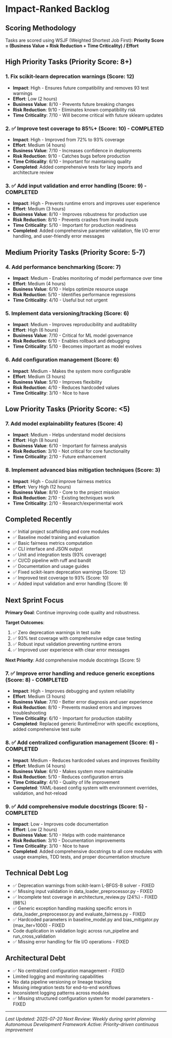 # Impact-Ranked Backlog

## Scoring Methodology
Tasks are scored using WSJF (Weighted Shortest Job First): 
**Priority Score = (Business Value + Risk Reduction + Time Criticality) / Effort**

## High Priority Tasks (Priority Score: 8+)

### 1. Fix scikit-learn deprecation warnings (Score: 12)
- **Impact**: High - Ensures future compatibility and removes 93 test warnings
- **Effort**: Low (2 hours)
- **Business Value**: 8/10 - Prevents future breaking changes
- **Risk Reduction**: 9/10 - Eliminates known compatibility risk
- **Time Criticality**: 7/10 - Will become critical with future sklearn updates

### 2. ✅ Improve test coverage to 85%+ (Score: 10) - COMPLETED
- **Impact**: High - Improved from 72% to 93% coverage
- **Effort**: Medium (4 hours)  
- **Business Value**: 7/10 - Increases confidence in deployments
- **Risk Reduction**: 9/10 - Catches bugs before production
- **Time Criticality**: 6/10 - Important for maintaining quality
- **Completed**: Added comprehensive tests for lazy imports and architecture review

### 3. ✅ Add input validation and error handling (Score: 9) - COMPLETED
- **Impact**: High - Prevents runtime errors and improves user experience
- **Effort**: Medium (3 hours)
- **Business Value**: 8/10 - Improves robustness for production use
- **Risk Reduction**: 8/10 - Prevents crashes from invalid inputs
- **Time Criticality**: 5/10 - Important for production readiness
- **Completed**: Added comprehensive parameter validation, file I/O error handling, and user-friendly error messages

## Medium Priority Tasks (Priority Score: 5-7)

### 4. Add performance benchmarking (Score: 7)
- **Impact**: Medium - Enables monitoring of model performance over time
- **Effort**: Medium (4 hours)
- **Business Value**: 6/10 - Helps optimize resource usage
- **Risk Reduction**: 5/10 - Identifies performance regressions
- **Time Criticality**: 4/10 - Useful but not urgent

### 5. Implement data versioning/tracking (Score: 6)
- **Impact**: Medium - Improves reproducibility and auditability
- **Effort**: High (6 hours)
- **Business Value**: 7/10 - Critical for ML model governance
- **Risk Reduction**: 6/10 - Enables rollback and debugging
- **Time Criticality**: 5/10 - Becomes important as model evolves

### 6. Add configuration management (Score: 6)
- **Impact**: Medium - Makes the system more configurable
- **Effort**: Medium (3 hours)
- **Business Value**: 5/10 - Improves flexibility
- **Risk Reduction**: 4/10 - Reduces hardcoded values
- **Time Criticality**: 3/10 - Nice to have

## Low Priority Tasks (Priority Score: <5)

### 7. Add model explainability features (Score: 4)
- **Impact**: Medium - Helps understand model decisions
- **Effort**: High (8 hours)
- **Business Value**: 6/10 - Important for fairness analysis
- **Risk Reduction**: 3/10 - Not critical for core functionality
- **Time Criticality**: 2/10 - Future enhancement

### 8. Implement advanced bias mitigation techniques (Score: 3)
- **Impact**: High - Could improve fairness metrics
- **Effort**: Very High (12 hours)
- **Business Value**: 8/10 - Core to the project mission
- **Risk Reduction**: 2/10 - Existing techniques work
- **Time Criticality**: 2/10 - Research/experimental work

## Completed Recently
- ✅ Initial project scaffolding and core modules
- ✅ Baseline model training and evaluation
- ✅ Basic fairness metrics computation
- ✅ CLI interface and JSON output
- ✅ Unit and integration tests (93% coverage)
- ✅ CI/CD pipeline with ruff and bandit
- ✅ Documentation and usage guides
- ✅ Fixed scikit-learn deprecation warnings (Score: 12)
- ✅ Improved test coverage to 93% (Score: 10)
- ✅ Added input validation and error handling (Score: 9)

## Next Sprint Focus
**Primary Goal**: Continue improving code quality and robustness.

**Target Outcomes**:
1. ✅ Zero deprecation warnings in test suite
2. ✅ 93% test coverage with comprehensive edge case testing
3. ✅ Robust input validation preventing runtime errors
4. ✅ Improved user experience with clear error messages

**Next Priority**: Add comprehensive module docstrings (Score: 5)

### 7. ✅ Improve error handling and reduce generic exceptions (Score: 8) - COMPLETED
- **Impact**: High - Improves debugging and system reliability
- **Effort**: Medium (3 hours)
- **Business Value**: 7/10 - Better error diagnosis and user experience
- **Risk Reduction**: 8/10 - Prevents masked errors and improves troubleshooting
- **Time Criticality**: 6/10 - Important for production stability
- **Completed**: Replaced generic RuntimeError with specific exceptions, added comprehensive test suite

### 8. ✅ Add centralized configuration management (Score: 6) - COMPLETED
- **Impact**: Medium - Reduces hardcoded values and improves flexibility
- **Effort**: Medium (4 hours)
- **Business Value**: 6/10 - Makes system more maintainable
- **Risk Reduction**: 5/10 - Reduces configuration errors
- **Time Criticality**: 4/10 - Quality of life improvement
- **Completed**: YAML-based config system with environment overrides, validation, and hot-reload

### 9. ✅ Add comprehensive module docstrings (Score: 5) - COMPLETED
- **Impact**: Low - Improves code documentation
- **Effort**: Low (2 hours)
- **Business Value**: 5/10 - Helps with code maintenance
- **Risk Reduction**: 3/10 - Documentation improvements
- **Time Criticality**: 3/10 - Nice to have
- **Completed**: Added comprehensive docstrings to all core modules with usage examples, TDD tests, and proper documentation structure

## Technical Debt Log
- ✅ Deprecation warnings from scikit-learn L-BFGS-B solver - FIXED
- ✅ Missing input validation in data_loader_preprocessor.py - FIXED
- ✅ Incomplete test coverage in architecture_review.py (24%) - FIXED (98%)
- ✅ Generic exception handling masking specific errors in data_loader_preprocessor.py and evaluate_fairness.py - FIXED
- ✅ Hardcoded parameters in baseline_model.py and bias_mitigator.py (max_iter=1000) - FIXED
- Code duplication in validation logic across run_pipeline and run_cross_validation
- ✅ Missing error handling for file I/O operations - FIXED

## Architectural Debt
- ✅ No centralized configuration management - FIXED
- Limited logging and monitoring capabilities
- No data pipeline versioning or lineage tracking
- Missing integration tests for end-to-end workflows
- Inconsistent logging patterns across modules
- ✅ Missing structured configuration system for model parameters - FIXED

---

*Last Updated: 2025-07-20*
*Next Review: Weekly during sprint planning*
*Autonomous Development Framework Active: Priority-driven continuous improvement*
